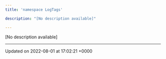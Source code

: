 ```yaml
---
title: 'namespace LogTags'

description: "[No description available]"

---
```







[No description available]






-------------------------------

Updated on 2022-08-01 at 17:02:21 +0000